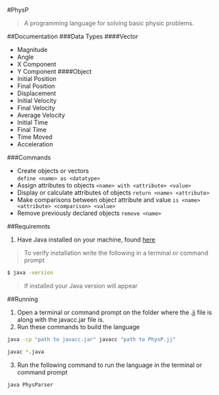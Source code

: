 #PhysP
> A programming language for solving basic physic problems.

##Documentation
###Data Types
####Vector
* Magnitude
* Angle
* X Component
* Y Component
####Object
* Initial Position
* Final Position
* Displacement
* Initial Velocity
* Final Velocity
* Average Velocity
* Initial Time
* Final Time
* Time Moved
* Acceleration

###Commands
*  Create objects or vectors <br />
`define <name> as <datatype>`
*  Assign attributes to objects
`<name> with <attribute> <value>`
* Display or calculate attributes of objects
`return <name> <attribute>`
* Make comparisons between object attribute and value
`is <name> <attribute> <comparison> <value>`
* Remove previously declared objects
`remove <name>`

##Requiremnts
1. Have Java installed on your machine, found [here](http://www.oracle.com/technetwork/java/javase/downloads/jdk8-downloads-2133151.html )
>To verify installation write the following in a terminal or command prompt
```bash
$ java -version
```
>If installed your Java version will appear

##Running
1. Open a terminal or command prompt on the folder where the .jj file is along with the javacc.jar file is.
2. Run these commands to build the language
```bash
java -cp "path to javacc.jar" javacc "path to PhysP.jj"
```
```bash
javac *.java
```
3. Run the following command to run the language in the terminal or command prompt
```bash
java PhysParser
```